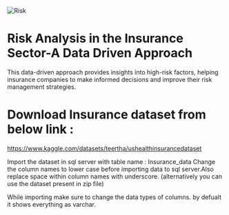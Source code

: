 ![Risk](https://github.com/user-attachments/assets/ee3af4e7-ed6d-46ae-bd89-5a0da7415ef1)

# Risk Analysis in the Insurance Sector-A Data Driven Approach

This data-driven approach provides insights into high-risk factors, helping insurance companies to make informed decisions and improve their risk management strategies. ​

# Download Insurance dataset from below link :
https://www.kaggle.com/datasets/teertha/ushealthinsurancedataset

Import the dataset in sql server with table name : Insurance_data
Change the column names to lower case before importing data to sql server.Also replace space within column names with underscore.
(alternatively you can use the dataset present in zip file)

While importing make sure to change the data types of columns. by defualt it shows everything as varchar.

